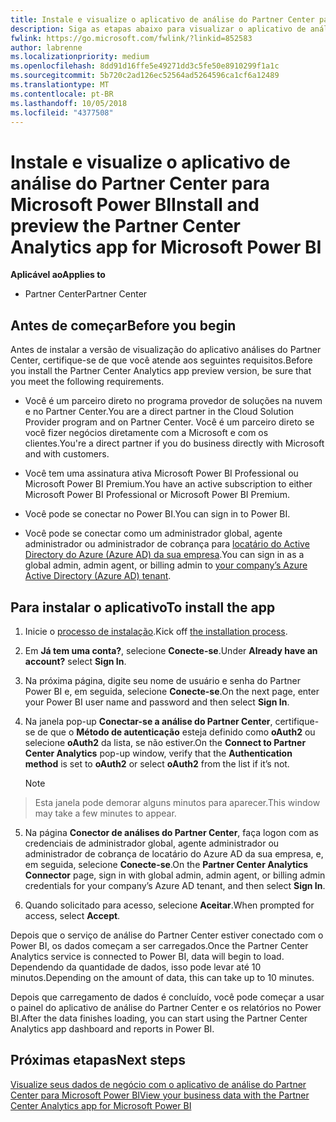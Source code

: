 ```yaml
---
title: Instale e visualize o aplicativo de análise do Partner Center para Microsoft Power BI | Partner Center
description: Siga as etapas abaixo para visualizar o aplicativo de análise do Partner Center para Power BI (para parceiros diretos no CSP).
fwlink: https://go.microsoft.com/fwlink/?linkid=852583
author: labrenne
ms.localizationpriority: medium
ms.openlocfilehash: 8dd91d16ffe5e49271dd3c5fe50e8910299f1a1c
ms.sourcegitcommit: 5b720c2ad126ec52564ad5264596ca1cf6a12489
ms.translationtype: MT
ms.contentlocale: pt-BR
ms.lasthandoff: 10/05/2018
ms.locfileid: "4377508"
---
```

# <a name="install-and-preview-the-partner-center-analytics-app-for-microsoft-power-bi"></a><span data-ttu-id="a73e6-103">Instale e visualize o aplicativo de análise do Partner Center para Microsoft Power BI</span><span class="sxs-lookup"><span data-stu-id="a73e6-103">Install and preview the Partner Center Analytics app for Microsoft Power BI</span></span>

**<span data-ttu-id="a73e6-104">Aplicável ao</span><span class="sxs-lookup"><span data-stu-id="a73e6-104">Applies to</span></span>**

-   <span data-ttu-id="a73e6-105">Partner Center</span><span class="sxs-lookup"><span data-stu-id="a73e6-105">Partner Center</span></span>

## <a name="before-you-begin"></a><span data-ttu-id="a73e6-106">Antes de começar</span><span class="sxs-lookup"><span data-stu-id="a73e6-106">Before you begin</span></span>

<span data-ttu-id="a73e6-107">Antes de instalar a versão de visualização do aplicativo análises do Partner Center, certifique-se de que você atende aos seguintes requisitos.</span><span class="sxs-lookup"><span data-stu-id="a73e6-107">Before you install the Partner Center Analytics app preview version, be sure that you meet the following requirements.</span></span>

-   <span data-ttu-id="a73e6-108">Você é um parceiro direto no programa provedor de soluções na nuvem e no Partner Center.</span><span class="sxs-lookup"><span data-stu-id="a73e6-108">You are a direct partner in the Cloud Solution Provider program and on Partner Center.</span></span> <span data-ttu-id="a73e6-109">Você é um parceiro direto se você fizer negócios diretamente com a Microsoft e com os clientes.</span><span class="sxs-lookup"><span data-stu-id="a73e6-109">You're a direct partner if you do business directly with Microsoft and with customers.</span></span>

-   <span data-ttu-id="a73e6-110">Você tem uma assinatura ativa Microsoft Power BI Professional ou Microsoft Power BI Premium.</span><span class="sxs-lookup"><span data-stu-id="a73e6-110">You have an active subscription to either Microsoft Power BI Professional or Microsoft Power BI Premium.</span></span>

-   <span data-ttu-id="a73e6-111">Você pode se conectar no Power BI.</span><span class="sxs-lookup"><span data-stu-id="a73e6-111">You can sign in to Power BI.</span></span>

-   <span data-ttu-id="a73e6-112">Você pode se conectar como um administrador global, agente administrador ou administrador de cobrança para [locatário do Active Directory do Azure (Azure AD) da sua empresa](azure-active-directory-tenants-and-partner-center.md).</span><span class="sxs-lookup"><span data-stu-id="a73e6-112">You can sign in as a global admin, admin agent, or billing admin to [your company’s Azure Active Directory (Azure AD) tenant](azure-active-directory-tenants-and-partner-center.md).</span></span>

## <a name="to-install-the-app"></a><span data-ttu-id="a73e6-113">Para instalar o aplicativo</span><span class="sxs-lookup"><span data-stu-id="a73e6-113">To install the app</span></span>

1. <span data-ttu-id="a73e6-114">Inicie o [processo de instalação](https://app.powerbi.com/getdata/services/partneranalytics?cpcode=PartnerCenterAnalytics&getDataForceConnect=true&alwaysPromptForContentProviderCreds=true).</span><span class="sxs-lookup"><span data-stu-id="a73e6-114">Kick off [the installation process](https://app.powerbi.com/getdata/services/partneranalytics?cpcode=PartnerCenterAnalytics&getDataForceConnect=true&alwaysPromptForContentProviderCreds=true).</span></span>

2. <span data-ttu-id="a73e6-115">Em **Já tem uma conta?**, selecione **Conecte-se**.</span><span class="sxs-lookup"><span data-stu-id="a73e6-115">Under **Already have an account?** select **Sign In**.</span></span> 

3.  <span data-ttu-id="a73e6-116">Na próxima página, digite seu nome de usuário e senha do Partner Power BI e, em seguida, selecione **Conecte-se**.</span><span class="sxs-lookup"><span data-stu-id="a73e6-116">On the next page, enter your Power BI user name and password and then select **Sign In**.</span></span> 

4.  <span data-ttu-id="a73e6-117">Na janela pop-up **Conectar-se a análise do Partner Center**, certifique-se de que o **Método de autenticação** esteja definido como **oAuth2** ou selecione **oAuth2** da lista, se não estiver.</span><span class="sxs-lookup"><span data-stu-id="a73e6-117">On the **Connect to Partner Center Analytics** pop-up window, verify that the **Authentication method** is set to **oAuth2** or select **oAuth2** from the list if it’s not.</span></span> 

    > [!NOTE]  
>  <span data-ttu-id="a73e6-118">Esta janela pode demorar alguns minutos para aparecer.</span><span class="sxs-lookup"><span data-stu-id="a73e6-118">This window may take a few minutes to appear.</span></span>

5.  <span data-ttu-id="a73e6-119">Na página **Conector de análises do Partner Center**, faça logon com as credenciais de administrador global, agente administrador ou administrador de cobrança de locatário do Azure AD da sua empresa, e, em seguida, selecione **Conecte-se**.</span><span class="sxs-lookup"><span data-stu-id="a73e6-119">On the **Partner Center Analytics Connector** page, sign in with global admin, admin agent, or billing admin credentials for your company’s Azure AD tenant, and then select **Sign In**.</span></span>
 
6.  <span data-ttu-id="a73e6-120">Quando solicitado para acesso, selecione **Aceitar**.</span><span class="sxs-lookup"><span data-stu-id="a73e6-120">When prompted for access, select **Accept**.</span></span> 

<span data-ttu-id="a73e6-121">Depois que o serviço de análise do Partner Center estiver conectado com o Power BI, os dados começam a ser carregados.</span><span class="sxs-lookup"><span data-stu-id="a73e6-121">Once the Partner Center Analytics service is connected to Power BI, data will begin to load.</span></span> <span data-ttu-id="a73e6-122">Dependendo da quantidade de dados, isso pode levar até 10 minutos.</span><span class="sxs-lookup"><span data-stu-id="a73e6-122">Depending on the amount of data, this can take up to 10 minutes.</span></span> 

<span data-ttu-id="a73e6-123">Depois que carregamento de dados é concluído, você pode começar a usar o painel do aplicativo de análise do Partner Center e os relatórios no Power BI.</span><span class="sxs-lookup"><span data-stu-id="a73e6-123">After the data finishes loading, you can start using the Partner Center Analytics app dashboard and reports in Power BI.</span></span>

## <a name="next-steps"></a><span data-ttu-id="a73e6-124">Próximas etapas</span><span class="sxs-lookup"><span data-stu-id="a73e6-124">Next steps</span></span>

[<span data-ttu-id="a73e6-125">Visualize seus dados de negócio com o aplicativo de análise do Partner Center para Microsoft Power BI</span><span class="sxs-lookup"><span data-stu-id="a73e6-125">View your business data with the Partner Center Analytics app for Microsoft Power BI</span></span>](power-bi-app-for-direct-partners-use.md)

